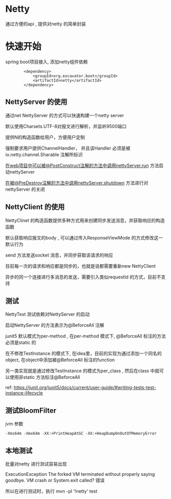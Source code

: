# Netty

通过方便的api , 提供对netty 的简单封装

# 快速开始

spring boot项目接入, 添加netty组件依赖

```
        <dependency>
            <groupId>org.excavator.boot</groupId>
            <artifactId>netty</artifactId>
        </dependency>
```

## NettyServer 的使用

通过net NettyServer 的方式可以快速构建一个netty server 

默认使用Charsets.UTF-8对报文进行解析，并监听9500端口

提供N的构造函数给用户，方便用户定制

强制要求用户提供ChannelHandler， 并且该Handler 必须是被io.netty.channel.Sharable 注解所标识

在web项目中可以被@PostConstruct注解的方法中调用nettyServer.run 方法启动nettyServer 

在被@PreDestroy注解的方法中调用nettyServer.shutdown 方法进行对nettyServer 的关闭

## NettyClient 的使用

NettyClinet 的构造函数提供多种方式用来创建同步发送消息，并获取响应的构造函数

默认获取响应报文的body , 可以通过传入ResponseViewMode 的方式修改这一默认行为

send 方法发送socket 消息，并同步获取该请求的响应

目前每一次的请求和响应都是同步的，也就是说都需要重新new NettyClient 

异步的同一个连接进行多消息的发送，需要引入类似requestId 的方式，目前不支持


## 测试

NettyTest 测试依赖对NettyServer 的启动

启动NettyServer 的方法表示为@BeforceAll 注解

junit5 默认模式为per-method , 在per-method 模式下, @BeforceAll 标注的方法必须是static 的

在不修改TestInstance 的模式下, 在idea里，目前的实现为通过添加一个同名的object, 在object中添加被@BeforceAll 标注的function 

另一类实现就是通过修改TestInstance 的模式为per_class , 然后在class 中就可以使用非static 方法标注@BeforceAll

ref: https://junit.org/junit5/docs/current/user-guide/#writing-tests-test-instance-lifecycle


## 测试BloomFilter 

jvm 参数 

```
-Xms64m -Xmx64m -XX:+PrintHeapAtGC -XX:+HeapDumpOnOutOfMemoryError
```

## 本地测试

批量对netty 进行测试容易出现

ExecutionException The forked VM terminated without properly saying goodbye. VM crash or System.exit called? 错误

所以在进行测试时，执行 mvn -pl '!netty' test
